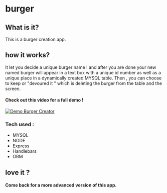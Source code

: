 # burger

## What is it?
This is a burger creation app.

## how it works?
It let you decide a unique burger name ! and after you are done your new named burger will appear in a text box with a unique id number as well as a unique place in a dynamically created MYSQL table.
Then , you can choose to keep or "devoured it " which is deleting the burger from the table and the screen.

####  Check out this video for a full demo !



 [![Demo Burger Creator](https://img.youtube.com/vi/xQZ3DRiySDQ/0.jpg)](https://youtu.be/xQZ3DRiySDQ)


### Tech used :
* MYSQL
* NODE
* Express
* Handlebars
* ORM 

## love it ?
#### Come back for a more advanced version of this app.
